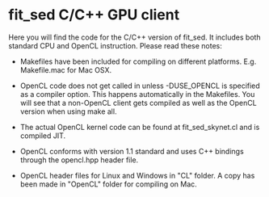 # fit_sed C/C++ GPU client

Here you will find the code for the C/C++ version of fit_sed. It includes both standard CPU and OpenCL 
instruction. Please read these notes:

- Makefiles have been included for compiling on different platforms. E.g. Makefile.mac for Mac OSX.

- OpenCL code does not get called in unless -DUSE_OPENCL is specified as a compiler option. This 
happens automatically in the Makefiles. You will see that a non-OpenCL client gets compiled as 
well as the OpenCL version when using make all.

- The actual OpenCL kernel code can be found at fit_sed_skynet.cl and is compiled JIT.

- OpenCL conforms with version 1.1 standard and uses C++ bindings through the opencl.hpp header file.

- OpenCL header files for Linux and Windows in "CL" folder. A copy has been made in "OpenCL" folder 
for compiling on Mac.
